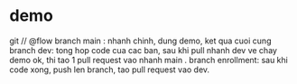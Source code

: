 # demo

git // @flow
branch main : nhanh chinh, dung demo, ket qua cuoi cung
branch dev: tong hop code cua cac ban, sau khi pull nhanh dev ve chay demo ok, thi tao 1 pull request vao nhanh main .
branch enrollment: sau khi code xong, push len branch, tao pull request vao dev.